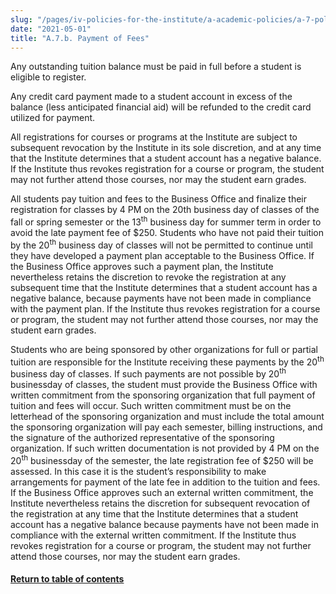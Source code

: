 ```yaml
---
slug: "/pages/iv-policies-for-the-institute/a-academic-policies/a-7-policies-concerning-enrollment-and-payment-fees/a-7-b-payment-of-fees"
date: "2021-05-01"
title: "A.7.b. Payment of Fees"
---
```


Any outstanding tuition balance must be paid in full before a student is eligible to register.

Any credit card payment made to a student account in excess of the balance (less anticipated financial aid) will be refunded to the credit card utilized for payment.

All registrations for courses or programs at the Institute are subject to subsequent revocation by the Institute in its sole discretion, and at any time that the Institute determines that a student account has a negative balance. If the Institute thus revokes registration for a course or program, the student may not further attend those courses, nor may the student earn grades.

All students pay tuition and fees to the Business Office and finalize their registration for classes by 4 PM on the 20th business day of classes of the fall or spring semester or the 13<sup>th</sup> business day for summer term in order to avoid the late payment fee of $250\. Students who have not paid their tuition by the 20<sup>th</sup> business day of classes will not be permitted to continue until they have developed a payment plan acceptable to the Business Office. If the Business Office approves such a payment plan, the Institute nevertheless retains the discretion to revoke the registration at any subsequent time that the Institute determines that a student account has a negative balance, because payments have not been made in compliance with the payment plan. If the Institute thus revokes registration for a course or program, the student may not further attend those courses, nor may the student earn grades.

Students who are being sponsored by other organizations for full or partial tuition are responsible for the Institute receiving these payments by the 20<sup>th</sup> business day of classes. If such payments are not possible by 20<sup>th</sup> businessday of classes, the student must provide the Business Office with written commitment from the sponsoring organization that full payment of tuition and fees will occur. Such written commitment must be on the letterhead of the sponsoring organization and must include the total amount the sponsoring organization will pay each semester, billing instructions, and the signature of the authorized representative of the sponsoring organization. If such written documentation is not provided by 4 PM on the 20<sup>th</sup> businessday of the semester, the late registration fee of $250 will be assessed. In this case it is the student’s responsibility to make arrangements for payment of the late fee in addition to the tuition and fees. If the Business Office approves such an external written commitment, the Institute nevertheless retains the discretion for subsequent revocation of the registration at any time that the Institute determines that a student account has a negative balance because payments have not been made in compliance with the external written commitment. If the Institute thus revokes registration for a course or program, the student may not further attend those courses, nor may the student earn grades.

#### [Return to table of contents](/pages/iv-policies-for-the-institute/a-academic-policies/a-7-policies-concerning-enrollment-and-payment-fees)
